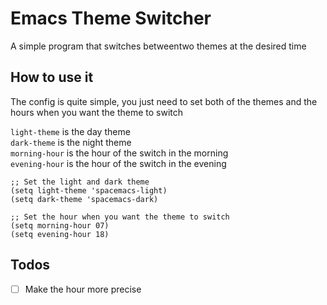 # Emacs Theme Switcher

A simple program that switches betweentwo themes at the desired time

## How to use it

The config is quite simple, you just need to set both of the themes and the hours when you want the theme to switch  

`light-theme` is the day theme  
`dark-theme` is the night theme  
`morning-hour` is the hour of the switch in the morning  
`evening-hour` is the hour of the switch in the evening  


``` emacs-lisp
;; Set the light and dark theme
(setq light-theme 'spacemacs-light)
(setq dark-theme 'spacemacs-dark)

;; Set the hour when you want the theme to switch
(setq morning-hour 07)
(setq evening-hour 18)
```

## Todos

-[ ] Make the hour more precise
